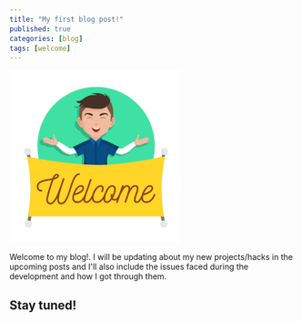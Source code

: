 ```yaml
---
title: "My first blog post!"
published: true
categories: [blog]
tags: [welcome]
---
```


![Welcome](/assets/images/welcome.png)

Welcome to my blog!. I will be updating about my new projects/hacks in the upcoming posts and I'll also include the issues faced during the development and how I got through them. 

## Stay tuned!

